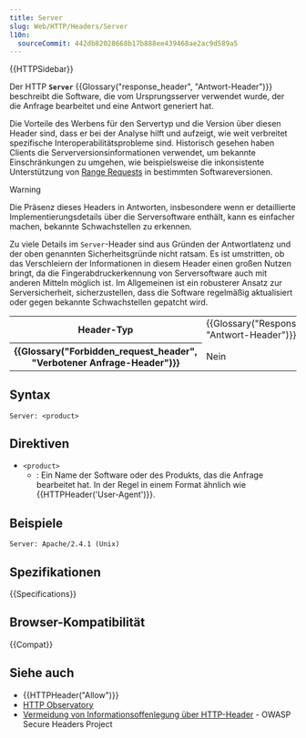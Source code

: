 ```yaml
---
title: Server
slug: Web/HTTP/Headers/Server
l10n:
  sourceCommit: 442db82028668b17b888ee439468ae2ac9d589a5
---
```


{{HTTPSidebar}}

Der HTTP **`Server`** {{Glossary("response_header", "Antwort-Header")}} beschreibt die Software, die vom Ursprungsserver verwendet wurde, der die Anfrage bearbeitet und eine Antwort generiert hat.

Die Vorteile des Werbens für den Servertyp und die Version über diesen Header sind, dass er bei der Analyse hilft und aufzeigt, wie weit verbreitet spezifische Interoperabilitätsprobleme sind. Historisch gesehen haben Clients die Serverversionsinformationen verwendet, um bekannte Einschränkungen zu umgehen, wie beispielsweise die inkonsistente Unterstützung von [Range Requests](/de/docs/Web/HTTP/Range_requests) in bestimmten Softwareversionen.

> [!WARNING]
> Die Präsenz dieses Headers in Antworten, insbesondere wenn er detaillierte Implementierungsdetails über die Serversoftware enthält, kann es einfacher machen, bekannte Schwachstellen zu erkennen.

Zu viele Details im `Server`-Header sind aus Gründen der Antwortlatenz und der oben genannten Sicherheitsgründe nicht ratsam. Es ist umstritten, ob das Verschleiern der Informationen in diesem Header einen großen Nutzen bringt, da die Fingerabdruckerkennung von Serversoftware auch mit anderen Mitteln möglich ist. Im Allgemeinen ist ein robusterer Ansatz zur Serversicherheit, sicherzustellen, dass die Software regelmäßig aktualisiert oder gegen bekannte Schwachstellen gepatcht wird.

<table class="properties">
  <tbody>
    <tr>
      <th scope="row">Header-Typ</th>
      <td>{{Glossary("Response_header", "Antwort-Header")}}</td>
    </tr>
    <tr>
      <th scope="row">{{Glossary("Forbidden_request_header", "Verbotener Anfrage-Header")}}</th>
      <td>Nein</td>
    </tr>
  </tbody>
</table>

## Syntax

```http
Server: <product>
```

## Direktiven

- `<product>`
  - : Ein Name der Software oder des Produkts, das die Anfrage bearbeitet hat.
    In der Regel in einem Format ähnlich wie {{HTTPHeader('User-Agent')}}.

## Beispiele

```http
Server: Apache/2.4.1 (Unix)
```

## Spezifikationen

{{Specifications}}

## Browser-Kompatibilität

{{Compat}}

## Siehe auch

- {{HTTPHeader("Allow")}}
- [HTTP Observatory](/en-US/observatory)
- [Vermeidung von Informationsoffenlegung über HTTP-Header](https://owasp.org/www-project-secure-headers/index.html#prevent-information-disclosure-via-http-headers) - OWASP Secure Headers Project
